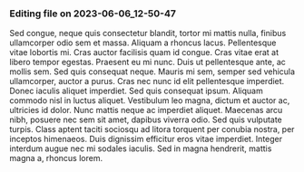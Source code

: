 

### Editing file on 2023-06-06_12-50-47

Sed congue, neque quis consectetur blandit, tortor mi mattis nulla, finibus ullamcorper odio sem et massa. Aliquam a rhoncus lacus. Pellentesque vitae lobortis mi. Cras auctor facilisis quam id congue. Cras vitae erat at libero tempor egestas. Praesent eu mi nunc. Duis ut pellentesque ante, ac mollis sem. Sed quis consequat neque. Mauris mi sem, semper sed vehicula ullamcorper, auctor a purus. Cras nec nunc id elit pellentesque imperdiet. Donec iaculis aliquet imperdiet.
Sed quis consequat ipsum. Aliquam commodo nisl in luctus aliquet. Vestibulum leo magna, dictum et auctor ac, ultricies id dolor. Nunc mattis neque ac imperdiet aliquet. Maecenas arcu nibh, posuere nec sem sit amet, dapibus viverra odio. Sed quis vulputate turpis. Class aptent taciti sociosqu ad litora torquent per conubia nostra, per inceptos himenaeos. Duis dignissim efficitur eros vitae imperdiet. Integer interdum augue nec mi sodales iaculis. Sed in magna hendrerit, mattis magna a, rhoncus lorem.


